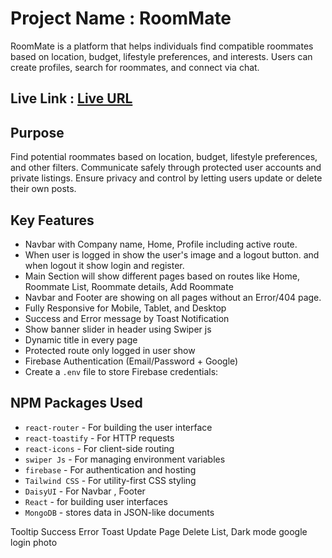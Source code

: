 # Project Name : RoomMate
RoomMate is a platform that helps individuals find compatible roommates based on location, budget, lifestyle preferences, and interests. Users can create profiles, search for roommates, and connect via chat.

## Live Link : [Live URL](https://subscription-box-df504.web.app)

## Purpose
Find potential roommates based on location, budget, lifestyle preferences, and other filters. Communicate safely through protected user accounts and private listings. Ensure privacy and control by letting users update or delete their own posts.

## Key Features
- Navbar with Company name, Home, Profile including active route.
- When user is logged in show the user's image and a logout button.  and when logout it show login and register.
- Main Section will show different pages based on routes like Home, Roommate List, Roommate details, Add Roommate
- Navbar and Footer are showing on all pages without an Error/404 page. 
- Fully Responsive for Mobile, Tablet, and Desktop
- Success and Error message by Toast Notification 
- Show banner slider in header using Swiper js
- Dynamic title in every page 
- Protected route only logged in user show 
- Firebase Authentication (Email/Password + Google)
- Create a `.env` file to store Firebase credentials:

## NPM Packages Used
- `react-router` - For building the user interface
- `react-toastify` - For HTTP requests
- `react-icons` - For client-side routing
- `swiper Js` - For managing environment variables
- `firebase` - For authentication and hosting
- `Tailwind CSS` - For utility-first CSS styling
- `DaisyUI` - For Navbar , Footer
- `React` - for building user interfaces
- `MongoDB` - stores data in JSON-like documents

Tooltip
Success Error Toast
Update Page
Delete List,
Dark mode
google login photo